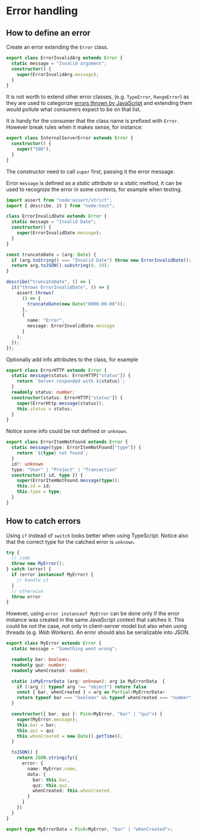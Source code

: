 # Error handling

## How to define an error

Create an error extending the `Error` class.

```ts
export class ErrorInvalidArg extends Error {
  static message = "Invalid argument";
  constructor() {
    super(ErrorInvalidArg.message);
  }
}
```

It is not worth to extend other error classes, (e.g. `TypeError`, `RangeError`)
as they are used to categorize [errors thrown by JavaScript](https://developer.mozilla.org/en-US/docs/Web/JavaScript/Reference/Errors) and extending them would pollute what consumers expect to be on that list.

It is handy for the consumer that the class name is prefixed with `Error`.
However break rules when it makes sense, for instance:

```ts
export class InternalServerError extends Error {
  constructor() {
    super("500");
  }
}
```

The constructor need to call `super` first, passing it the error message.

Error `message` is defined as a *static attribute* or a *static method*, it can be used to recognize the error in some contexts, for example when testing.


```ts
import assert from "node:assert/strict";
import { describe, it } from "node:test";

class ErrorInvalidDate extends Error {
  static message = "Invalid Date";
  constructor() {
    super(ErrorInvalidDate.message);
  }
}

const truncateDate = (arg: Date) {
  if (arg.toString() === "Invalid Date") throw new ErrorInvalidDate();
  return arg.toJSON().substring(0, 10);
}

describe("truncateDate", () => {
  it("throws ErrorInvalidDate", () => {
    assert.throws(
      () => {
        truncateDate(new Date("0000-00-00"));
      },
      {
        name: "Error",
        message: ErrorInvalidDate.message
      }
    );
  });
});
```

Optionally add info attributes to the class, for example

```ts
export class ErrorHTTP extends Error {
  static message(status: ErrorHTTP["status"]) {
    return `Server responded with ${status}`;
  }
  readonly status: number;
  constructor(status: ErrorHTTP["status"]) {
    super(ErrorHttp.message(status));
    this.status = status;
  }
}
```

Notice some info could be not defined or `unknown`.

```ts
export class ErrorItemNotFound extends Error {
  static message(type: ErrorItemNotFound["type"]) {
    return `${type} not found`;
  }
  id?: unknown
  type: "User" | "Project" | "Transaction"
  constructor({ id, type }) {
    super(ErrorItemNotFound.message(type));
    this.id = id;
    this.type = type;
  }
}
```

## How to catch errors

Using `if` instead of `switch` looks better when using TypeScript.
Notice also that the correct type for the catched error is `unknown`.

```ts
try {
  // code
  throw new MyError();
} catch (error) {
  if (error instanceof MyError) {
    // handle it
  }
  // otherwise
  throw error
}
```

However, using `error instanceof MyError` can be done only if the error instance
was created in the same JavaScript context that catches it. This could be not
the case, not only in client-server model but also when using threads (e.g. *Web
Workers*). An error should also be serializable into JSON.

```ts
export class MyError extends Error {
  static message = "Something went wrong";

  readonly bar: boolean;
  readonly quz: number;
  readonly whenCreated: number;

  static isMyErrorData (arg: unknown): arg is MyErrorData  {
    if (!arg || typeof arg !== "object") return false
    const { bar, whenCreated } = arg as Partial<MyErrorData>
    return typeof bar === "boolean" && typeof whenCreated === "number" && whenCreated > 0;
  }

  constructor({ bar, quz }: Pick<MyError, "bar" | "quz">) {
    super(MyError.message);
    this.bar = bar;
    this.quz = quz
    this.whenCreated = new Date().getTime();
  }

  toJSON() {
    return JSON.stringify({
      error: {
        name: MyError.name,
        data: {
          bar: this.bar,
          quz: this.quz,
          whenCreated: this.whenCreated
        }
      }
    })
  }
}

export type MyErrorData = Pick<MyError, "bar" | "whenCreated">;
```
